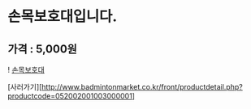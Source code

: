 # 손목보호대입니다.

## 가격 : 5,000원

! [손목보호대](https://postfiles8.naver.net/20150530_199/ioio9961_1432975755938U8wNv_JPEG/%BE%C7%BC%BC%BB%E7%B8%AE2.jpg?type=w3)

[사러가기][http://www.badmintonmarket.co.kr/front/productdetail.php?productcode=052002001003000001]

